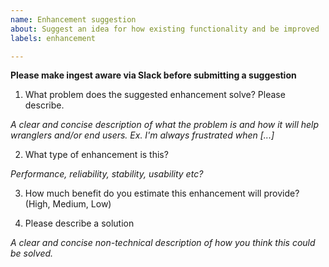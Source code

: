 ```yaml
---
name: Enhancement suggestion
about: Suggest an idea for how existing functionality and be improved
labels: enhancement

---
```


**Please make ingest aware via Slack before submitting a suggestion**

1. What problem does the suggested enhancement solve? Please describe.

*A clear and concise description of what the problem is and how it will help wranglers and/or end users. Ex. I'm always frustrated when [...]*

2. What type of enhancement is this?

*Performance, reliability, stability, usability etc?*

3. How much benefit do you estimate this enhancement will provide? (High, Medium, Low)

4. Please describe a solution

*A clear and concise non-technical description of how you think this could be solved.*
